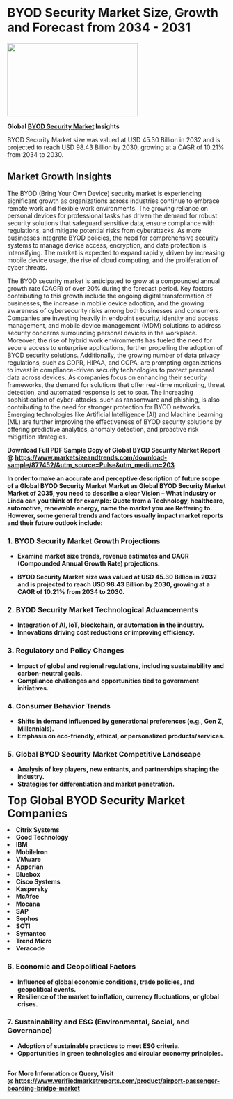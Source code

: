 <H1>BYOD Security Market Size, Growth and Forecast from 2034 - 2031</H1><img class="aligncenter size-medium wp-image-584254" src="https://thirdeyenews.in/wp-content/uploads/2034/09/Global-Market-Research-300x168.jpeg" alt="" width="300" height="168" /><p><strong>Global&nbsp;<a href="https://www.marketsizeandtrends.com/download-sample/877452/&amp;utm_source=Pulse&amp;utm_medium=203">BYOD Security Market</a> Insights</strong></p><p>BYOD Security Market size was valued at USD 45.30 Billion in 2032 and is projected to reach USD 98.43 Billion by 2030, growing at a CAGR of 10.21% from 2034 to 2030.</p><p><h2>Market Growth Insights</h2> <p>The BYOD (Bring Your Own Device) security market is experiencing significant growth as organizations across industries continue to embrace remote work and flexible work environments. The growing reliance on personal devices for professional tasks has driven the demand for robust security solutions that safeguard sensitive data, ensure compliance with regulations, and mitigate potential risks from cyberattacks. As more businesses integrate BYOD policies, the need for comprehensive security systems to manage device access, encryption, and data protection is intensifying. The market is expected to expand rapidly, driven by increasing mobile device usage, the rise of cloud computing, and the proliferation of cyber threats.</p> <p><strong></strong></p> <p>The BYOD security market is anticipated to grow at a compounded annual growth rate (CAGR) of over 20% during the forecast period. Key factors contributing to this growth include the ongoing digital transformation of businesses, the increase in mobile device adoption, and the growing awareness of cybersecurity risks among both businesses and consumers. Companies are investing heavily in endpoint security, identity and access management, and mobile device management (MDM) solutions to address security concerns surrounding personal devices in the workplace. Moreover, the rise of hybrid work environments has fueled the need for secure access to enterprise applications, further propelling the adoption of BYOD security solutions. Additionally, the growing number of data privacy regulations, such as GDPR, HIPAA, and CCPA, are prompting organizations to invest in compliance-driven security technologies to protect personal data across devices. As companies focus on enhancing their security frameworks, the demand for solutions that offer real-time monitoring, threat detection, and automated response is set to soar. The increasing sophistication of cyber-attacks, such as ransomware and phishing, is also contributing to the need for stronger protection for BYOD networks. Emerging technologies like Artificial Intelligence (AI) and Machine Learning (ML) are further improving the effectiveness of BYOD security solutions by offering predictive analytics, anomaly detection, and proactive risk mitigation strategies.</p> <p><strong></p><p><span class=""><strong>Download Full PDF Sample Copy of Global BYOD Security Market Report</strong> @ <a href="https://www.marketsizeandtrends.com/download-sample/877452/&amp;utm_source=Pulse&amp;utm_medium=203" target="_blank">https://www.marketsizeandtrends.com/download-sample/877452/&amp;utm_source=Pulse&amp;utm_medium=203</a></span></p><p>In order to make an accurate and perceptive description of future scope of a Global&nbsp;BYOD Security Market Market as Global&nbsp;BYOD Security Market Market of 2035, you need to describe a clear Vision &ndash; What Industry or Linda can you think of for example: Quote from a Technology, healthcare, automotive, renewable energy, name the market you are Reffering to. However, some general trends and factors usually impact market reports and their future outlook include:</p><h3>1.&nbsp;<strong>BYOD Security Market Growth Projections</strong></h3><ul><li>Examine market size trends, revenue estimates and CAGR (Compounded Annual Growth Rate) projections.</li><li><p>BYOD Security Market size was valued at USD 45.30 Billion in 2032 and is projected to reach USD 98.43 Billion by 2030, growing at a CAGR of 10.21% from 2034 to 2030.</p></li></ul><h3>2.&nbsp;<strong>BYOD Security Market Technological Advancements</strong></h3><ul><li>Integration of AI, IoT, blockchain, or automation in the industry.</li><li>Innovations driving cost reductions or improving efficiency.</li></ul><h3>3.&nbsp;<strong>Regulatory and Policy Changes</strong></h3><ul><li>Impact of global and regional regulations, including sustainability and carbon-neutral goals.</li><li>Compliance challenges and opportunities tied to government initiatives.</li></ul><h3>4.&nbsp;<strong>Consumer Behavior Trends</strong></h3><ul><li>Shifts in demand influenced by generational preferences (e.g., Gen Z, Millennials).</li><li>Emphasis on eco-friendly, ethical, or personalized products/services.</li></ul><h3>5.&nbsp;<strong>Global BYOD Security Market Competitive Landscape</strong></h3><ul><li>Analysis of key players, new entrants, and partnerships shaping the industry.</li><li>Strategies for differentiation and market penetration.</li></ul><p data-pm-slice="1 1 []"><span style="color: inherit; font-family: inherit; font-size: 25px;">Top Global BYOD Security Market Companies</span></p><div class="" data-test-id=""><p><li>Citrix Systems</li><li> Good Technology</li><li> IBM</li><li> MobileIron</li><li> VMware</li><li> Apperian</li><li> Bluebox</li><li> Cisco Systems</li><li> Kaspersky</li><li> McAfee</li><li> Mocana</li><li> SAP</li><li> Sophos</li><li> SOTI</li><li> Symantec</li><li> Trend Micro</li><li> Veracode</li></p></div><h3>6.&nbsp;<strong>Economic and Geopolitical Factors</strong></h3><ul><li>Influence of global economic conditions, trade policies, and geopolitical events.</li><li>Resilience of the market to inflation, currency fluctuations, or global crises.</li></ul><h3>7.&nbsp;<strong>Sustainability and ESG (Environmental, Social, and Governance)</strong></h3><ul><li>Adoption of sustainable practices to meet ESG criteria.</li><li>Opportunities in green technologies and circular economy principles.</li></ul><h2><strong style="font-size: 14px;">For More Information or Query, Visit @&nbsp;</strong><a style="background-color: #ffffff; font-size: 14px;" href="https://www.marketsizeandtrends.com/report/byod-security-market/" target="_blank">https://www.verifiedmarketreports.com/product/airport-passenger-boarding-bridge-market</a></h2>
